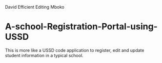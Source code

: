 David Efficient Editing Mboko
# A-school-Registration-Portal-using-USSD
This is more like a USSD code application to register, edit and update student information in a typical school.
